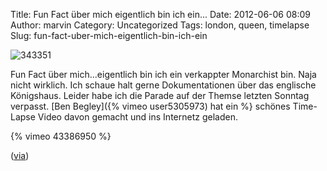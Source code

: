 Title: Fun Fact über mich eigentlich bin ich ein...
Date: 2012-06-06 08:09
Author: marvin
Category: Uncategorized
Tags: london, queen, timelapse
Slug: fun-fact-uber-mich-eigentlich-bin-ich-ein

![343351]({static}/images/343351.png)

Fun Fact über mich...eigentlich bin ich ein verkappter Monarchist bin.
Naja nicht wirklich. Ich schaue halt gerne Dokumentationen über das
englische Königshaus. Leider habe ich die Parade auf der Themse letzten
Sonntag verpasst. [Ben Begley]({% vimeo user5305973) hat ein %}
schönes Time-Lapse Video davon gemacht und ins Internetz geladen.

{% vimeo 43386950   %}

([via](http://www.doobybrain.com/2012/06/05/the-queens-diamond-jubilee-celebration-on-the-thames-river-2012/))

